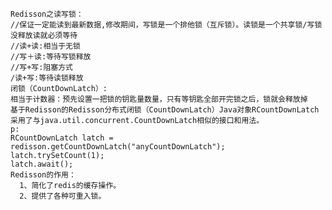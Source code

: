     Redisson之读写锁：
    //保证一定能读到最新数据,修改期间，写锁是一个排他锁（互斥锁）。读锁是一个共享锁/写锁没释放读就必须等待
    //读+读:相当于无锁
    //写＋读:等待写锁释放
    //写+写:阻塞方式
    /读+写:等待读锁释放
    闭锁（CountDownLatch）:
    相当于计数器：预先设置一把锁的钥匙量数量，只有等钥匙全部开完锁之后，锁就会释放掉
    基于Redisson的Redisson分布式闭锁（CountDownLatch）Java对象RCountDownLatch采用了与java.util.concurrent.CountDownLatch相似的接口和用法。
    p:
    RCountDownLatch latch = redisson.getCountDownLatch("anyCountDownLatch");
    latch.trySetCount(1);
    latch.await();
    Redisson的作用：
      1、简化了redis的缓存操作。
      2、提供了各种可重入锁。
